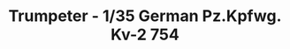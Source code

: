 ---
layout: product
title: "Trumpeter - 1/35 German Pz.Kpfwg. Kv-2 754"
price: "2700" 
desc: "N/A"
img_path: "/assets/img/TRU00367.jpg"
brand: "N/A"
available: false
special_offer: false
new: false
soon: false
cat: "010000"
subcat: "013400"
subsubcat: "0N/A"
sifra: "TRU00367"
popular: true
---